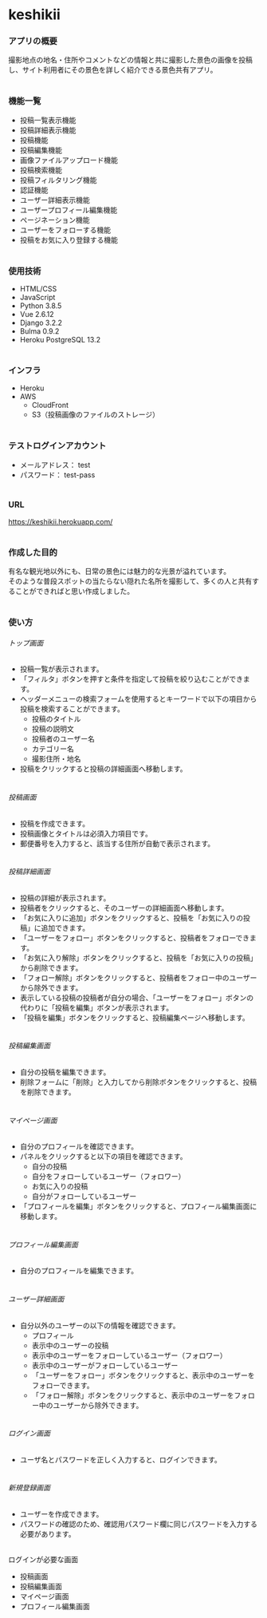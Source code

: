 # keshikii

### アプリの概要

撮影地点の地名・住所やコメントなどの情報と共に撮影した景色の画像を投稿し、サイト利用者にその景色を詳しく紹介できる景色共有アプリ。<br><br>


### 機能一覧

- 投稿一覧表示機能
- 投稿詳細表示機能
- 投稿機能
- 投稿編集機能
- 画像ファイルアップロード機能
- 投稿検索機能
- 投稿フィルタリング機能
- 認証機能
- ユーザー詳細表示機能
- ユーザープロフィール編集機能
- ページネーション機能
- ユーザーをフォローする機能
- 投稿をお気に入り登録する機能<br><br>


### 使用技術

- HTML/CSS
- JavaScript 
- Python 3.8.5
- Vue 2.6.12
- Django 3.2.2
- Bulma 0.9.2
- Heroku PostgreSQL 13.2<br><br>


### インフラ

- Heroku
- AWS
  - CloudFront
  - S3（投稿画像のファイルのストレージ）<br><br>


### テストログインアカウント

- メールアドレス： test
- パスワード： test-pass<br><br>


### URL

https://keshikii.herokuapp.com/<br><br>


### 作成した目的

有名な観光地以外にも、日常の景色には魅力的な光景が溢れています。<br>
そのような普段スポットの当たらない隠れた名所を撮影して、多くの人と共有することができればと思い作成しました。<br><br>


### 使い方

###### トップ画面
- 投稿一覧が表示されます。
- 「フィルタ」ボタンを押すと条件を指定して投稿を絞り込むことができます。
- ヘッダーメニューの検索フォームを使用するとキーワードで以下の項目から投稿を検索することができます。
  - 投稿のタイトル
  - 投稿の説明文
  - 投稿者のユーザー名
  - カテゴリー名
  - 撮影住所・地名
- 投稿をクリックすると投稿の詳細画面へ移動します。<br><br>

###### 投稿画面
- 投稿を作成できます。
- 投稿画像とタイトルは必須入力項目です。
- 郵便番号を入力すると、該当する住所が自動で表示されます。<br><br>

###### 投稿詳細画面
- 投稿の詳細が表示されます。
- 投稿者をクリックすると、そのユーザーの詳細画面へ移動します。
- 「お気に入りに追加」ボタンをクリックすると、投稿を「お気に入りの投稿」に追加できます。
- 「ユーザーをフォロー」ボタンをクリックすると、投稿者をフォローできます。
- 「お気に入り解除」ボタンをクリックすると、投稿を「お気に入りの投稿」から削除できます。
- 「フォロー解除」ボタンをクリックすると、投稿者をフォロー中のユーザーから除外できます。
- 表示している投稿の投稿者が自分の場合、「ユーザーをフォロー」ボタンの代わりに「投稿を編集」ボタンが表示されます。
- 「投稿を編集」ボタンをクリックすると、投稿編集ページへ移動します。<br><br>

###### 投稿編集画面
- 自分の投稿を編集できます。
- 削除フォームに「削除」と入力してから削除ボタンをクリックすると、投稿を削除できます。<br><br>

###### マイページ画面
- 自分のプロフィールを確認できます。
- パネルをクリックすると以下の項目を確認できます。
  - 自分の投稿
  - 自分をフォローしているユーザー（フォロワー）
  - お気に入りの投稿
  - 自分がフォローしているユーザー
- 「プロフィールを編集」ボタンをクリックすると、プロフィール編集画面に移動します。<br><br>

###### プロフィール編集画面
- 自分のプロフィールを編集できます。<br><br>

###### ユーザー詳細画面
- 自分以外のユーザーの以下の情報を確認できます。
  - プロフィール
  - 表示中のユーザーの投稿
  - 表示中のユーザーをフォローしているユーザー（フォロワー）
  - 表示中のユーザーがフォローしているユーザー
  - 「ユーザーをフォロー」ボタンをクリックすると、表示中のユーザーをフォローできます。
  - 「フォロー解除」ボタンをクリックすると、表示中のユーザーをフォロー中のユーザーから除外できます。<br><br>

###### ログイン画面
- ユーザ名とパスワードを正しく入力すると、ログインできます。<br><br>

###### 新規登録画面
- ユーザーを作成できます。
- パスワードの確認のため、確認用パスワード欄に同じパスワードを入力する必要があります。<br><br>

ログインが必要な画面

- 投稿画面
- 投稿編集画面
- マイページ画面
- プロフィール編集画面<br><br>
